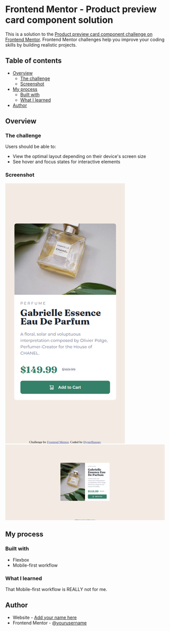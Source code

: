 # Frontend Mentor - Product preview card component solution

This is a solution to the [Product preview card component challenge on Frontend Mentor](https://www.frontendmentor.io/challenges/product-preview-card-component-GO7UmttRfa). Frontend Mentor challenges help you improve your coding skills by building realistic projects. 

## Table of contents

- [Overview](#overview)
  - [The challenge](#the-challenge)
  - [Screenshot](#screenshot)
- [My process](#my-process)
  - [Built with](#built-with)
  - [What I learned](#what-i-learned)
- [Author](#author)

## Overview

### The challenge

Users should be able to:

- View the optimal layout depending on their device's screen size
- See hover and focus states for interactive elements

### Screenshot

![Mobile Version](./mobile_mode.png)
![Dekstop Version](./desktop_mode.png)

## My process

### Built with

- Flexbox
- Mobile-first workflow

### What I learned

That Mobile-first workflow is REALLY not for me.

## Author

- Website - [Add your name here](https://github.com/hyperbanner)
- Frontend Mentor - [@yourusername](https://www.frontendmentor.io/profile/HyperBanner)
